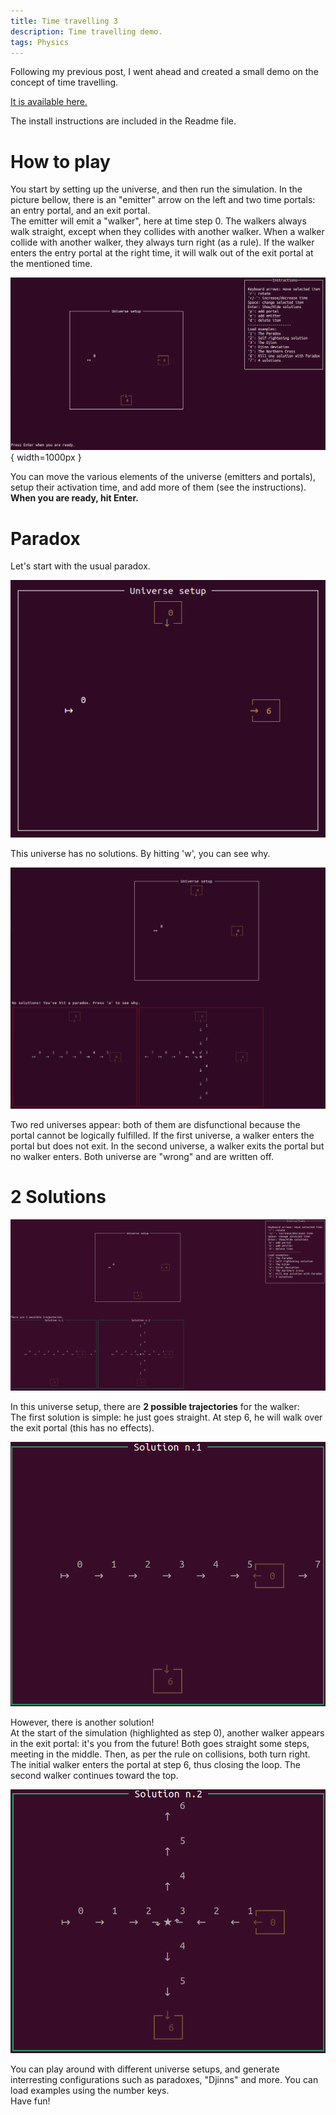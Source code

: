 ```yaml
---
title: Time travelling 3 
description: Time travelling demo. 
tags: Physics 
---
```



Following my previous post, I went ahead and created a small demo on the concept of time travelling.

[It is available here.](https://github.com/cdupont/Timeloop)

The install instructions are included in the Readme file.


How to play
===========

You start by setting up the universe, and then run the simulation.
In the picture bellow, there is an "emitter" arrow on the left and two time portals: an entry portal, and an exit portal.    
The emitter will emit a "walker", here at time step 0.
The walkers always walk straight, except when they collides with another walker. 
When a walker collide with another walker, they always turn right (as a rule).
If the walker enters the entry portal at the right time, it will walk out of the exit portal at the mentioned time.
   
![Initial screen](img/start.png){ width=1000px }

You can move the various elements of the universe (emitters and portals), setup their activation time, and add more of them (see the instructions).   
**When you are ready, hit Enter.**

Paradox
=======

Let's start with the usual paradox.

![Paradox](img/para1.png)

This universe has no solutions.
By hitting 'w', you can see why. 

![Wrong universes](img/paradox2.png)

Two red universes appear: both of them are disfunctional because the portal cannot be logically fulfilled.
If the first universe, a walker enters the portal but does not exit. In the second universe, a walker exits the portal but no walker enters.
Both universe are "wrong" and are written off.

2 Solutions
===========


![2 solutions](img/whole.gif)

In this universe setup, there are **2 possible trajectories** for the walker:   
The first solution is simple: he just goes straight. At step 6, he will walk over the exit portal (this has no effects).

![Solution 1](img/sol1.gif)

However, there is another solution!   
At the start of the simulation (highlighted as step 0), another walker appears in the exit portal: it's you from the future! Both goes straight some steps, meeting in the middle. Then, as per the rule on collisions, both turn right. The initial walker enters the portal at step 6, thus closing the loop. The second walker continues toward the top.

![Solution 2](img/sol2.gif)



You can play around with different universe setups, and generate interresting configurations such as paradoxes, "Djinns" and more.
You can load examples using the number keys.   
Have fun!


